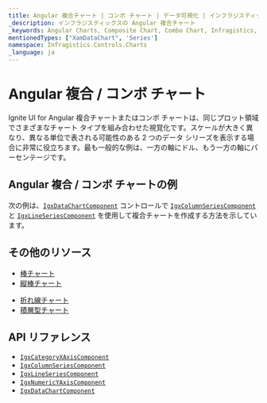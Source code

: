 ```yaml
---
title: Angular 複合チャート | コンボ チャート | データ可視化 | インフラジスティックス
_description: インフラジスティックスの Angular 複合チャート
_keywords: Angular Charts, Composite Chart, Combo Chart, Infragistics, Angular チャート, 複合チャート, コンボ チャート, インフラジスティックス
mentionedTypes: ["XamDataChart", 'Series']
namespace: Infragistics.Controls.Charts
_language: ja
---
```


# Angular 複合 / コンボ チャート

Ignite UI for Angular 複合チャートまたはコンボ チャートは、同じプロット領域でさまざまなチャート タイプを組み合わせた視覚化です。スケールが大きく異なり、異なる単位で表される可能性のある 2 つのデータ シリーズを表示する場合に非常に役立ちます。最も一般的な例は、一方の軸にドル、もう一方の軸にパーセンテージです。

## Angular 複合 / コンボ チャートの例

次の例は、[`IgxDataChartComponent`]({environment:dvApiBaseUrl}/products/ignite-ui-angular/api/docs/typescript/latest/classes/igxdatachartcomponent.html) コントロールで [`IgxColumnSeriesComponent`]({environment:dvApiBaseUrl}/products/ignite-ui-angular/api/docs/typescript/latest/classes/igxcolumnseriescomponent.html) と [`IgxLineSeriesComponent`]({environment:dvApiBaseUrl}/products/ignite-ui-angular/api/docs/typescript/latest/classes/igxlineseriescomponent.html) を使用して複合チャートを作成する方法を示しています。

<code-view style="height: 600px" alt="Angular 複合チャートの例"
  data-demos-base-url="{environment:dvDemosBaseUrl}"
           iframe-src="{environment:dvDemosBaseUrl}/charts/data-chart-composite-chart"
                                        github-src="charts/data-chart/composite-chart">
</code-view>


<div class="divider--half"></div>

## その他のリソース

*   [棒チャート](bar-chart.md)
*   [縦棒チャート](column-chart.md)

<!-- - - [ガント チャート](gantt-chart.md) -->

*   [折れ線チャート](line-chart.md)
*   [積層型チャート](stacked-chart.md)

## API リファレンス

*   [`IgxCategoryXAxisComponent`]({environment:dvApiBaseUrl}/products/ignite-ui-angular/api/docs/typescript/latest/classes/igxcategoryxaxiscomponent.html)
*   [`IgxColumnSeriesComponent`]({environment:dvApiBaseUrl}/products/ignite-ui-angular/api/docs/typescript/latest/classes/igxcolumnseriescomponent.html)
*   [`IgxLineSeriesComponent`]({environment:dvApiBaseUrl}/products/ignite-ui-angular/api/docs/typescript/latest/classes/igxlineseriescomponent.html)
*   [`IgxNumericYAxisComponent`]({environment:dvApiBaseUrl}/products/ignite-ui-angular/api/docs/typescript/latest/classes/igxnumericyaxiscomponent.html)
*   [`IgxDataChartComponent`]({environment:dvApiBaseUrl}/products/ignite-ui-angular/api/docs/typescript/latest/classes/igxdatachartcomponent.html)
